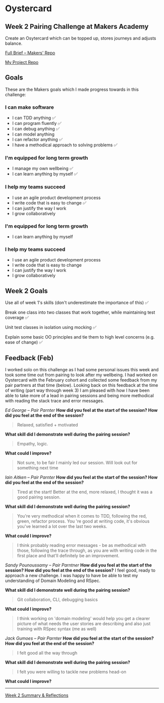 # Oystercard 
## Week 2 Pairing Challenge at Makers Academy

Create an Osytercard which can be topped up, stores journeys and adjusts balance. 

[Full Brief – Makers' Repo](https://github.com/makersacademy/course/tree/master/oystercard) 

[My Project Repo](https://github.com/hannahdesmond/oystercard) 

## Goals
These are the Makers goals which I made progress towards in this challenge:
### **I can make software**

- I can TDD anything :white_check_mark:
- I can program fluently :white_check_mark:
- I can debug anything :white_check_mark:
- I can model anything 
- I can refactor anything :white_check_mark:
- I have a methodical approach to solving problems :white_check_mark:

### **I'm equipped for long term growth**

- I manage my own wellbeing :white_check_mark:
- I can learn anything by myself :white_check_mark:

### **I help my teams succeed**

- I use an agile product development process
- I write code that is easy to change :white_check_mark:
- I can justify the way I work
- I grow collaboratively


### **I'm equipped for long term growth**

- I can learn anything by myself

### **I help my teams succeed**

- I use an agile product development process
- I write code that is easy to change
- I can justify the way I work
- I grow collaboratively

## Week 2 Goals

Use all of week 1's skills (don't underestimate the importance of this) :white_check_mark:

Break one class into two classes that work together, while maintaining test coverage :white_check_mark:

Unit test classes in isolation using mocking :white_check_mark:

Explain some basic OO principles and tie them to high level concerns (e.g. ease of change) :white_check_mark:


## Feedback (Feb)

I worked solo on this challenge as I had some personal issues this week and took some time out from pairing to look after my wellbeing. I had worked on Oystercard with the February cohort and collected some feedback from my pair partners at that time (below). Looking back on this feedback at the time of writing (part way through week 3) I am pleased with how I have been able to take more of a lead in pairing sessions and being more methodical with reading the stack trace and error messages. 

*Ed George – Pair Parnter*
**How did you feel at the start of the session? How did you feel at the end of the session?**
>Relaxed, satisfied + motivated

**What skill did I demonstrate well during the pairing session?**
>Empathy, logic. 

**What could I improve?**
>Not sure, to be fair I mainly led our session. Will look out for something next time

*Iain Aitken – Pair Parnter*
**How did you feel at the start of the session? How did you feel at the end of the session?**
>Tired at the start! Better at the end, more relaxed, I thought it was a good pairing session.

**What skill did I demonstrate well during the pairing session?**
>You're very methodical when it comes to TDD, following the red, green, refactor process. You 're good at writing code, it's obvious you've learned a lot over the last two weeks.

**What could I improve?**
>I think probably reading error messages - be as methodical with those, following the trace through, as you are with writing code in the first place and that'll definitely be an improvement.

*Sandy Pounoussamy – Pair Parntner*
**How did you feel at the start of the session? How did you feel at the end of the session?**
I feel good, ready to approach a new challenge. I was happy to have be able to test my understanding of Domain Modeling and RSpec.

**What skill did I demonstrate well during the pairing session?**
>Git collaboration, CLI, debugging basics


**What could I improve?**
>I think working on 'domain modeling' would help you get a clearer picture of what needs the user stories are describing and also just training with RSpec syntax (me as well)


*Jack Gumoes – Pair Parnter*
**How did you feel at the start of the session? How did you feel at the end of the session?**
>I felt good all the way through

**What skill did I demonstrate well during the pairing session?**
>I felt you were willing to tackle new problems head-on

**What could I improve?**
>

---
[Week 2 Summary & Reflections](goals/weekly/week-2.md)
